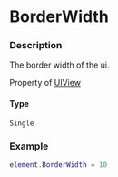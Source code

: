 # BorderWidth
### Description
The border width of the ui.

Property of [UIView](/classes/UIView/)

#### Type
`Single`

### Example
```lua
element.BorderWidth = 10
```